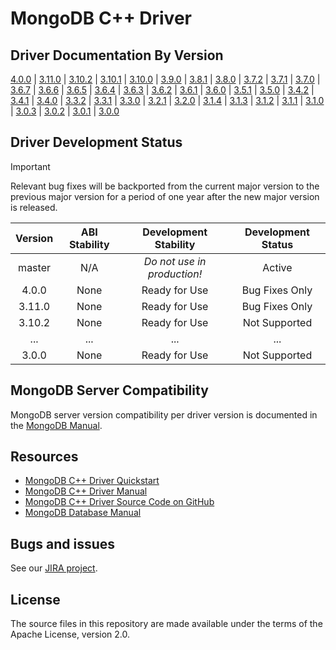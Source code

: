 # MongoDB C++ Driver

## Driver Documentation By Version

[4.0.0](../mongocxx-4.0.0) | [3.11.0](../mongocxx-3.11.0) | [3.10.2](../mongocxx-3.10.2) | [3.10.1](../mongocxx-3.10.1) | [3.10.0](../mongocxx-3.10.0) | [3.9.0](../mongocxx-3.9.0) | [3.8.1](../mongocxx-3.8.1) | [3.8.0](../mongocxx-3.8.0) | [3.7.2](../mongocxx-3.7.2) | [3.7.1](../mongocxx-3.7.1) | [3.7.0](../mongocxx-3.7.0) | [3.6.7](../mongocxx-3.6.7) | [3.6.6](../mongocxx-3.6.6) | [3.6.5](../mongocxx-3.6.5) | [3.6.4](../mongocxx-3.6.4) | [3.6.3](../mongocxx-3.6.3) | [3.6.2](../mongocxx-3.6.2) | [3.6.1](../mongocxx-3.6.1) | [3.6.0](../mongocxx-3.6.0) | [3.5.1](../mongocxx-3.5.1) | [3.5.0](../mongocxx-3.5.0) | [3.4.2](../mongocxx-3.4.2) | [3.4.1](../mongocxx-3.4.1) | [3.4.0](../mongocxx-3.4.0) | [3.3.2](../mongocxx-3.3.2) | [3.3.1](../mongocxx-3.3.1) | [3.3.0](../mongocxx-3.3.0) | [3.2.1](../mongocxx-3.2.1) | [3.2.0](../mongocxx-3.2.0) | [3.1.4](../mongocxx-3.1.4/) | [3.1.3](../mongocxx-3.1.3/) | [3.1.2](../mongocxx-3.1.2/) | [3.1.1](../mongocxx-3.1.1/) | [3.1.0](../mongocxx-3.1.0/) | [3.0.3](../mongocxx-3.0.3/) | [3.0.2](../mongocxx-3.0.2/) | [3.0.1](../mongocxx-3.0.1/) | [3.0.0](../mongocxx-3.0.0/)

## Driver Development Status

> [!IMPORTANT]
> Relevant bug fixes will be backported from the current major version to the previous major version for a period of one year after the new major version is released.

| Version     | ABI Stability   | Development Stability       | Development Status |
| :---------: | :-------------: | :-------------------------: | :----------------: |
| master      | N/A             | _Do not use in production!_ | Active             |
| 4.0.0       | None            | Ready for Use               | Bug Fixes Only     |
| 3.11.0      | None            | Ready for Use               | Bug Fixes Only     |
| 3.10.2      | None            | Ready for Use               | Not Supported      |
| ...         | ...             | ...                         | ...                |
| 3.0.0       | None            | Ready for Use               | Not Supported      |

## MongoDB Server Compatibility

MongoDB server version compatibility per driver version is documented in the [MongoDB Manual](https://www.mongodb.com/docs/languages/cpp/cpp-driver/current/compatibility/).

## Resources

* [MongoDB C++ Driver Quickstart](https://www.mongodb.com/docs/languages/cpp/cpp-driver/current/tutorial/)
* [MongoDB C++ Driver Manual](https://www.mongodb.com/docs/languages/cpp/cpp-driver/current/)
* [MongoDB C++ Driver Source Code on GitHub](https://github.com/mongodb/mongo-cxx-driver)
* [MongoDB Database Manual](https://www.mongodb.com/docs/manual/)

## Bugs and issues

See our [JIRA project](https://jira.mongodb.com/browse/CXX).

## License

The source files in this repository are made available under the terms of
the Apache License, version 2.0.
